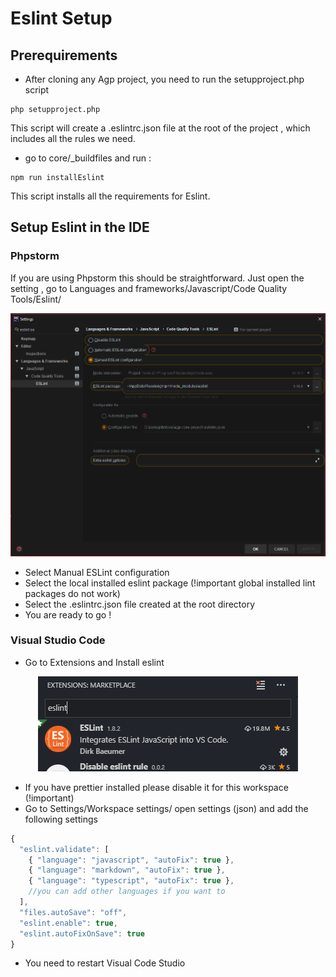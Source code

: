 # Eslint Setup 
## Prerequirements
- After cloning any Agp project, you need to run the setupproject.php script
```
php setupproject.php
```
This script will create a .eslintrc.json file at the root of the project , which includes all the rules we need.
- go to core/_buildfiles and run : 
```
npm run installEslint
```
This script installs all the requirements for Eslint.
## Setup Eslint in the IDE
### Phpstorm
If you are using Phpstorm this should be straightforward. Just open the setting , go to Languages and frameworks/Javascript/Code Quality Tools/Eslint/
<div>
  <img src="./eslintPhpstorm.PNG" alt="">
</div>

- Select Manual ESLint configuration
- Select the local installed eslint package (!important global installed lint packages do not work)
- Select the .eslintrc.json file created at the root directory
- You are ready to go !

### Visual Studio Code
 
- Go to Extensions and Install eslint
<div style="text-align:center">
  <img src="./eslintVscode.PNG" alt="">
</div>

- If you have prettier installed please disable it for this workspace (!important)
- Go to Settings/Workspace settings/ open settings (json) and add the following settings
```javascript
{
  "eslint.validate": [
    { "language": "javascript", "autoFix": true },
    { "language": "markdown", "autoFix": true },
    { "language": "typescript", "autoFix": true },
    //you can add other languages if you want to
  ],
  "files.autoSave": "off",
  "eslint.enable": true,
  "eslint.autoFixOnSave": true
}
```
- You need to restart Visual Code Studio
